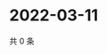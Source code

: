 # 2022-03-11

共 0 条

<!-- BEGIN WEIBO -->
<!-- 最后更新时间 Fri Mar 11 2022 05:11:25 GMT+0800 (China Standard Time) -->

<!-- END WEIBO -->
